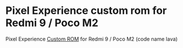 Pixel Experience custom rom for Redmi 9 / Poco M2
==============================

Pixel Experience [Custom ROM](https://beebom.com/best-custom-roms-android-phones/) for Redmi 9 / Poco M2 (code name lava)














